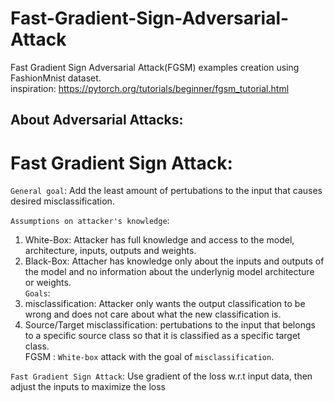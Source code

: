 # Fast-Gradient-Sign-Adversarial-Attack

Fast Gradient Sign Adversarial Attack(FGSM) examples creation using FashionMnist dataset. <br>
inspiration: https://pytorch.org/tutorials/beginner/fgsm_tutorial.html

## About Adversarial Attacks:

# Fast Gradient Sign Attack:

`General goal`: Add the least amount of pertubations to the input that causes desired misclassification.<br>

`Assumptions on attacker's knowledge`: <br>

1.   White-Box: Attacker has full knowledge and access to the model, architecture, inputs, outputs and weights.
2.   Black-Box: Attacher has knowledge only about the inputs and outputs of the model and no information about the underlynig model architecture or weights.<br>
`Goals`:<br>
1. misclassification: Attacker only wants the output classification to be wrong and does not care about what the new classification is.
1. Source/Target misclassification: pertubations to the input that belongs to a specific source class so that it is classified as a specific target class.<br>
FGSM : `White-box` attack with the goal of `misclassification`.<br>

`Fast Gradient Sign Attack`: Use gradient of the loss w.r.t input data, then adjust the inputs to maximize the loss
